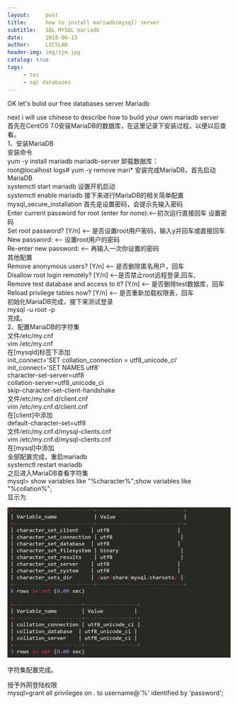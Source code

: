 ```yaml
---
layout:     post
title:      how to install mariadb(mysql) server
subtitle:   SQL MYSQL mariadb 
date:       2018-06-13
author:     LICSLAN
header-img: img/zjm.jpg
catalog: true
tags:
     - tec
     - sql databases
---
```



OK let's bulid our free databases server Mariadb <br>

next i will use chinese to describe how to build your own mariadb server<br>
首先在CentOS 7.0安装MariaDB的数据库，在这里记录下安装过程，以便以后查看。<br>
1、安装MariaDB<br>
安装命令<br>
yum -y install mariadb mariadb-server
卸载数据库：<br>
root@localhost logs# yum -y remove mari*
安装完成MariaDB，首先启动MariaDB<br>
systemctl start mariadb
设置开机启动<br>
systemctl enable mariadb
接下来进行MariaDB的相关简单配置<br>
mysql_secure_installation
首先是设置密码，会提示先输入密码<br>
Enter current password for root (enter for none):<–初次运行直接回车
设置密码<br>
Set root password? [Y/n] <– 是否设置root用户密码，输入y并回车或直接回车<br>
New password: <– 设置root用户的密码<br>
Re-enter new password: <– 再输入一次你设置的密码<br>
其他配置<br>
Remove anonymous users? [Y/n] <– 是否删除匿名用户，回车<br>
Disallow root login remotely? [Y/n] <–是否禁止root远程登录,回车,<br>
Remove test database and access to it? [Y/n] <– 是否删除test数据库，回车<br>
Reload privilege tables now? [Y/n] <– 是否重新加载权限表，回车<br>
初始化MariaDB完成，接下来测试登录<br>
mysql -u root -p<br>
完成。<br>
2、配置MariaDB的字符集<br>
文件/etc/my.cnf<br>
vim /etc/my.cnf<br>
在[mysqld]标签下添加<br>
init_connect='SET collation_connection = utf8_unicode_ci' <br>
init_connect='SET NAMES utf8' <br>
character-set-server=utf8 <br>
collation-server=utf8_unicode_ci <br>
skip-character-set-client-handshake<br>
文件/etc/my.cnf.d/client.cnf<br>
vim /etc/my.cnf.d/client.cnf<br>
在[client]中添加<br>
default-character-set=utf8<br>
文件/etc/my.cnf.d/mysql-clients.cnf<br>
vim /etc/my.cnf.d/mysql-clients.cnf<br>
在[mysql]中添加<br>
 全部配置完成，重启mariadb<br>
systemctl restart mariadb<br>
之后进入MariaDB查看字符集<br>
mysql> show variables like "%character%";show variables like "%collation%";<br>
显示为<br>

![](https://raw.githubusercontent.com/licslan/licslan.github.io/master/dbsql.png)

字符集配置完成。<br>

授予外网登陆权限 <br>
mysql>grant all privileges on *.* to username@'%' identified by 'password';
